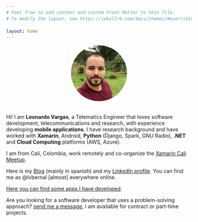 ```yaml
---
# Feel free to add content and custom Front Matter to this file.
# To modify the layout, see https://jekyllrb.com/docs/themes/#overriding-theme-defaults

layout: home
---
```


<center>
    <img src="/images/profile.png" height="152" />
    <br/><br/>
</center>

Hi! I am __Leonardo Vargas__, a Telematics Engineer that loves software development, telecommunications and research, with experience developing __mobile applications__. I have research background and have worked with __Xamarin__, Android, __Python__ (Django, Spark, GNU Radio), __.NET__ and __Cloud Computing__ platforms (AWS, Azure).

I am from Cali, Colombia, work remotely and co-organize the [Xamarin Cali Meetup](https://www.meetup.com/Xamarin-Cali/).

Here is my [Blog](https://blog.lvbernal.com/) (mainly in spanish) and my [LinkedIn profile](https://www.linkedin.com/in/lvbernal/). You can find me as @lvbernal [almost] everywhere online.

[Here you can find some apps I have developed](/apps).

Are you looking for a software developer that uses a problem-solving approach? [send me a message](https://www.linkedin.com/in/lvbernal/), I am available for contract or part-time projects.

